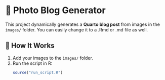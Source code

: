 # 📸 Photo Blog Generator

This project dynamically generates a **Quarto blog post** from images in the `images/` folder. You can easily change it to a .Rmd or .md file as well.

## 📌 How It Works
1. Add your images to the `images/` folder.
2. Run the script in R:
   ```r
   source("run_script.R")